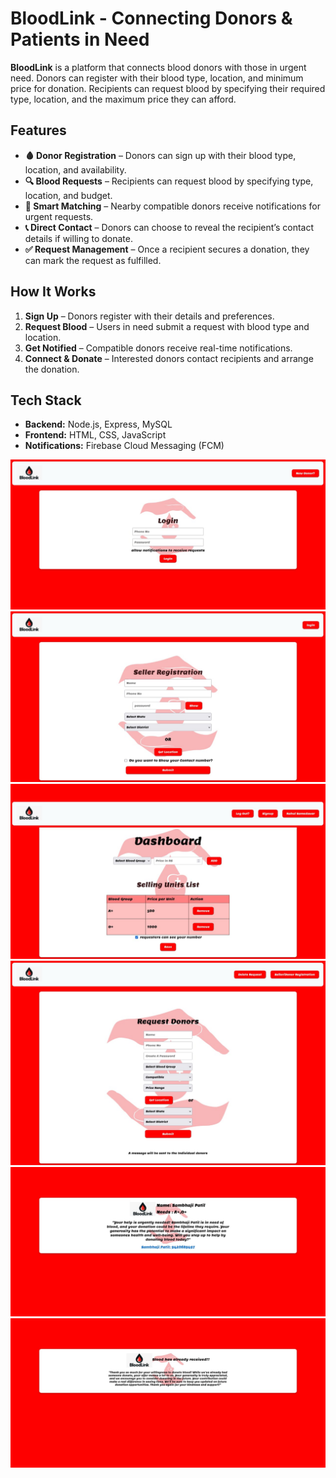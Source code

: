 # BloodLink - Connecting Donors & Patients in Need  

**BloodLink** is a platform that connects blood donors with those in urgent need. Donors can register with their blood type, location, and minimum price for donation. Recipients can request blood by specifying their required type, location, and the maximum price they can afford.  

## Features  
- **🩸 Donor Registration** – Donors can sign up with their blood type, location, and availability.  
- **🔍 Blood Requests** – Recipients can request blood by specifying type, location, and budget.  
- **📍 Smart Matching** – Nearby compatible donors receive notifications for urgent requests.  
- **📞 Direct Contact** – Donors can choose to reveal the recipient’s contact details if willing to donate.  
- **✅ Request Management** – Once a recipient secures a donation, they can mark the request as fulfilled.  

## How It Works  
1. **Sign Up** – Donors register with their details and preferences.  
2. **Request Blood** – Users in need submit a request with blood type and location.  
3. **Get Notified** – Compatible donors receive real-time notifications.  
4. **Connect & Donate** – Interested donors contact recipients and arrange the donation.  

## Tech Stack  
- **Backend:** Node.js, Express, MySQL  
- **Frontend:** HTML, CSS, JavaScript  
- **Notifications:** Firebase Cloud Messaging (FCM)

<img src="Images/I6.jpeg" />
<img src="Images/I4.jpeg" />
<img src="Images/I5.jpeg" />
<img src="Images/I2.jpeg" />
<img src="Images/I3.jpeg" />
<img src="Images/I1.jpeg" />
